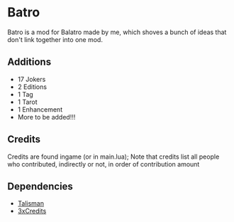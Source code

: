 # Batro
Batro is a mod for Balatro made by me, which shoves a bunch of ideas that don't link together into one mod.
## Additions
- 17 Jokers
- 2 Editions
- 1 Tag
- 1 Tarot
- 1 Enhancement
- More to be added!!!
## Credits
Credits are found ingame (or in main.lua);
Note that credits list all people who contributed, indirectly or not, in order of contribution amount
## Dependencies
- [Talisman](https://github.com/SpectralPack/Talisman)
- [3xCredits](https://github.com/AuroraKy/3xCredits)
